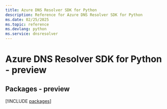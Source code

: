 ```yaml
---
title: Azure DNS Resolver SDK for Python
description: Reference for Azure DNS Resolver SDK for Python
ms.date: 02/25/2025
ms.topic: reference
ms.devlang: python
ms.service: dnsresolver
---
```

# Azure DNS Resolver SDK for Python - preview
## Packages - preview
[!INCLUDE [packages](dns-resolver-index.md)]